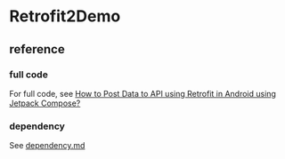 # Retrofit2Demo
## reference
### full code
For full code, see [How to Post Data to API using Retrofit in Android using Jetpack Compose?](https://www.geeksforgeeks.org/how-to-post-data-to-api-using-retrofit-in-android-using-jetpack-compose/)
### dependency
See [dependency.md](https://github.com/40843245/Retrofit2Demo/blob/208e52092bac2bc5604b6055b3469cb0f7b0464e/app/src/main/java/com/jay30/retrofit2demo/attachment/dependency/dependency.md)